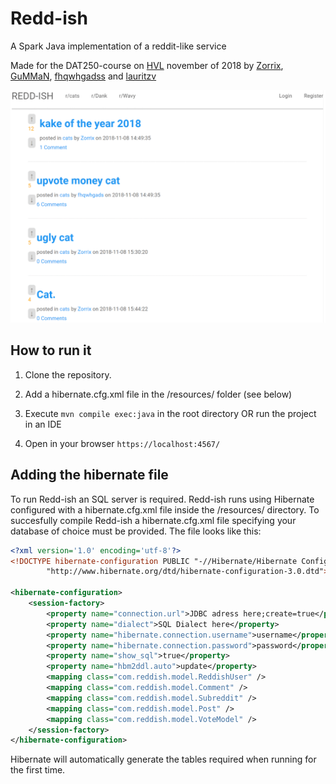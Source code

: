 # Redd-ish

A Spark Java implementation of a reddit-like service

Made for the DAT250-course on [HVL](https://hvl.no) november of 2018 by
[Zorrix](https://github.com/magnusEdva), [GuMMaN](https://github.com/gummangummangumman), [fhqwhgadss](https://github.com/fhqwhgadss) and [lauritzv](https://github.com/lauritzv)


![Screenshot](/screenshot.gif?raw=true "screenshot")

## How to run it

1. Clone the repository.

2. Add a hibernate.cfg.xml file in the /resources/ folder (see below)

3. Execute `mvn compile exec:java` in the root directory OR run the project in an IDE

4. Open in your browser `https://localhost:4567/`

## Adding the hibernate file


To run Redd-ish an SQL server is required. Redd-ish runs using Hibernate configured with a hibernate.cfg.xml file inside the /resources/ directory. To succesfully compile Redd-ish a hibernate.cfg.xml file specifying your database of choice must be provided. The file looks like this:

```xml
<?xml version='1.0' encoding='utf-8'?>
<!DOCTYPE hibernate-configuration PUBLIC "-//Hibernate/Hibernate Configuration DTD//EN"
        "http://www.hibernate.org/dtd/hibernate-configuration-3.0.dtd">

<hibernate-configuration>
    <session-factory>
        <property name="connection.url">JDBC adress here;create=true</property>
        <property name="dialect">SQL Dialect here</property>
        <property name="hibernate.connection.username">username</property>
        <property name="hibernate.connection.password">password</property>
        <property name="show_sql">true</property>
        <property name="hbm2ddl.auto">update</property>
        <mapping class="com.reddish.model.ReddishUser" />
        <mapping class="com.reddish.model.Comment" />
        <mapping class="com.reddish.model.Subreddit" />
        <mapping class="com.reddish.model.Post" />
        <mapping class="com.reddish.model.VoteModel" />
    </session-factory>
</hibernate-configuration>
```

Hibernate will automatically generate the tables required when running for the first time.
